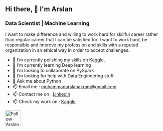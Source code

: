 ## Hi there, 👋  I'm Arslan
### Data Scientist | Machine Learning 

I want to make difference and willing to work hard for skillful career rather than regular career that I can be satisfied for. I want to work hard, be responsible and improve my profession and skills with a reputed organization in an ethical way in order to accept challenges.
<br>

- 🔭 I’m currently polishing my skills on Kaggle.
- 🌱 I’m currently learning Deep learning
- 👯 I’m looking to collaborate on PySpark
- 🤔 I’m looking for help with Data Engineering stuff
- 💬 Ask me about Python
- 📫 Email me : [muhammadarslanakram@gmail.com](muhammadarslanakram@gmail.com)
- 📫 Contact me on : [Linkedin](https://www.linkedin.com/in/arslanakram1/)
- 📫 Check my work on : [Kaggle](https://www.kaggle.com/muhammadarslanakram)

[<img src="https://github.com/uannabi/-/blob/master/resource/social/linkedin-ar21.svg" height="50em" align="center" alt="Follow Arslan on LinkedIn"/>](https://www.linkedin.com/in/arslanakram1/) 
